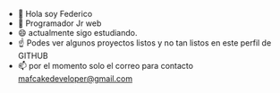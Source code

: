 - 👋 Hola soy Federico
- 👀 Programador Jr web 
- 😄 actualmente sigo estudiando. 
- ☝️ Podes ver algunos proyectos listos y no tan listos en este perfil de GITHUB
- 📫 por el momento solo el correo para contacto mafcakedeveloper@gmail.com

